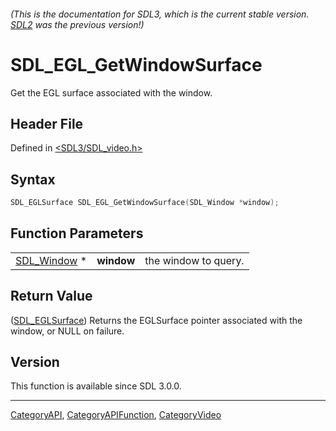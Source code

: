 ###### (This is the documentation for SDL3, which is the current stable version. [SDL2](https://wiki.libsdl.org/SDL2/) was the previous version!)
# SDL_EGL_GetWindowSurface

Get the EGL surface associated with the window.

## Header File

Defined in [<SDL3/SDL_video.h>](https://github.com/libsdl-org/SDL/blob/main/include/SDL3/SDL_video.h)

## Syntax

```c
SDL_EGLSurface SDL_EGL_GetWindowSurface(SDL_Window *window);
```

## Function Parameters

|                            |            |                      |
| -------------------------- | ---------- | -------------------- |
| [SDL_Window](SDL_Window) * | **window** | the window to query. |

## Return Value

([SDL_EGLSurface](SDL_EGLSurface)) Returns the EGLSurface pointer
associated with the window, or NULL on failure.

## Version

This function is available since SDL 3.0.0.

----
[CategoryAPI](CategoryAPI), [CategoryAPIFunction](CategoryAPIFunction), [CategoryVideo](CategoryVideo)

